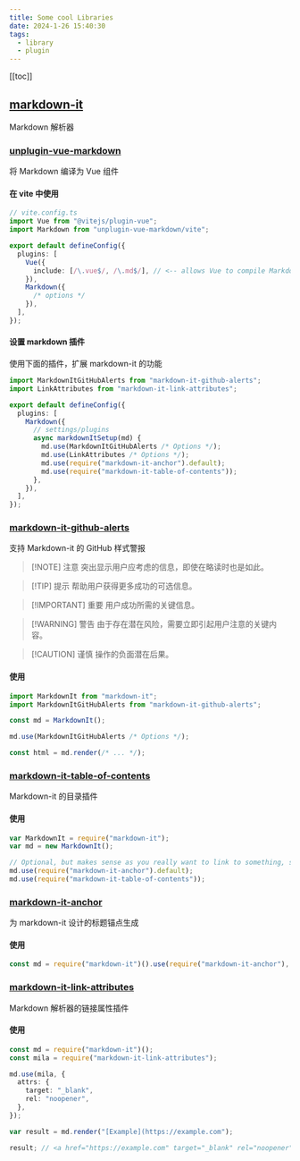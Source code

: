 ```yaml
---
title: Some cool Libraries
date: 2024-1-26 15:40:30
tags:
  - library
  - plugin
---
```


[[toc]]

## [markdown-it](https://github.com/markdown-it/markdown-it)

Markdown 解析器

### [unplugin-vue-markdown](https://github.com/unplugin/unplugin-vue-markdown)

将 Markdown 编译为 Vue 组件

#### 在 vite 中使用

```ts
// vite.config.ts
import Vue from "@vitejs/plugin-vue";
import Markdown from "unplugin-vue-markdown/vite";

export default defineConfig({
  plugins: [
    Vue({
      include: [/\.vue$/, /\.md$/], // <-- allows Vue to compile Markdown files
    }),
    Markdown({
      /* options */
    }),
  ],
});
```

#### 设置 markdown 插件

使用下面的插件，扩展 markdown-it 的功能

```ts
import MarkdownItGitHubAlerts from "markdown-it-github-alerts";
import LinkAttributes from "markdown-it-link-attributes";

export default defineConfig({
  plugins: [
    Markdown({
      // settings/plugins
      async markdownItSetup(md) {
        md.use(MarkdownItGitHubAlerts /* Options */);
        md.use(LinkAttributes /* Options */);
        md.use(require("markdown-it-anchor").default);
        md.use(require("markdown-it-table-of-contents"));
      },
    }),
  ],
});
```

### [markdown-it-github-alerts](https://github.com/antfu/markdown-it-github-alerts)

支持 Markdown-it 的 GitHub 样式警报

> [!NOTE] 注意
> 突出显示用户应考虑的信息，即使在略读时也是如此。

> [!TIP] 提示
> 帮助用户获得更多成功的可选信息。

> [!IMPORTANT] 重要
> 用户成功所需的关键信息。

> [!WARNING] 警告
> 由于存在潜在风险，需要立即引起用户注意的关键内容。

> [!CAUTION] 谨慎
> 操作的负面潜在后果。

#### 使用

```ts
import MarkdownIt from "markdown-it";
import MarkdownItGitHubAlerts from "markdown-it-github-alerts";

const md = MarkdownIt();

md.use(MarkdownItGitHubAlerts /* Options */);

const html = md.render(/* ... */);
```

### [markdown-it-table-of-contents](https://github.com/cmaas/markdown-it-table-of-contents)

Markdown-it 的目录插件

#### 使用

```ts
var MarkdownIt = require("markdown-it");
var md = new MarkdownIt();

// Optional, but makes sense as you really want to link to something, see info about recommended plugins below
md.use(require("markdown-it-anchor").default);
md.use(require("markdown-it-table-of-contents"));
```

### [markdown-it-anchor](https://github.com/valeriangalliat/markdown-it-anchor)

为 markdown-it 设计的标题锚点生成

#### 使用

```ts
const md = require("markdown-it")().use(require("markdown-it-anchor"), opts);
```

### [markdown-it-link-attributes](https://github.com/crookedneighbor/markdown-it-link-attributes)

Markdown 解析器的链接属性插件

#### 使用

```ts
const md = require("markdown-it")();
const mila = require("markdown-it-link-attributes");

md.use(mila, {
  attrs: {
    target: "_blank",
    rel: "noopener",
  },
});

var result = md.render("[Example](https://example.com");

result; // <a href="https://example.com" target="_blank" rel="noopener">Example</a>
```
